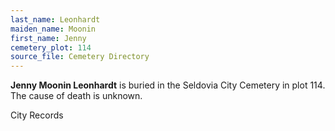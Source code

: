 ```yaml
---
last_name: Leonhardt
maiden_name: Moonin
first_name: Jenny
cemetery_plot: 114
source_file: Cemetery Directory
---
```

**Jenny Moonin  Leonhardt** is buried in the Seldovia City Cemetery in plot 114.  The cause of death is unknown.

City Records


